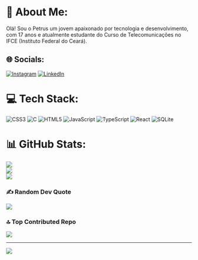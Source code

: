 # 💫 About Me:
Olá! Sou o Petrus um jovem apaixonado por tecnologia e desenvolvimento, com 17 anos e atualmente estudante do Curso de Telecomunicações no IFCE (Instituto Federal do Ceará).


## 🌐 Socials:
[![Instagram](https://img.shields.io/badge/Instagram-%23E4405F.svg?logo=Instagram&logoColor=white)](https://instagram.com/pwtrws) [![LinkedIn](https://img.shields.io/badge/LinkedIn-%230077B5.svg?logo=linkedin&logoColor=white)](https://linkedin.com/in/petrus-juca) 

# 💻 Tech Stack:
![CSS3](https://img.shields.io/badge/css3-%231572B6.svg?style=for-the-badge&logo=css3&logoColor=white) ![C](https://img.shields.io/badge/c-%2300599C.svg?style=for-the-badge&logo=c&logoColor=white) ![HTML5](https://img.shields.io/badge/html5-%23E34F26.svg?style=for-the-badge&logo=html5&logoColor=white) ![JavaScript](https://img.shields.io/badge/javascript-%23323330.svg?style=for-the-badge&logo=javascript&logoColor=%23F7DF1E) ![TypeScript](https://img.shields.io/badge/typescript-%23007ACC.svg?style=for-the-badge&logo=typescript&logoColor=white) ![React](https://img.shields.io/badge/react-%2320232a.svg?style=for-the-badge&logo=react&logoColor=%2361DAFB) ![SQLite](https://img.shields.io/badge/sqlite-%2307405e.svg?style=for-the-badge&logo=sqlite&logoColor=white)
# 📊 GitHub Stats:
![](https://github-readme-stats.vercel.app/api?username=petrusjuca&theme=dark&hide_border=false&include_all_commits=false&count_private=false)<br/>
![](https://github-readme-streak-stats.herokuapp.com/?user=petrusjuca&theme=dark&hide_border=false)<br/>
![](https://github-readme-stats.vercel.app/api/top-langs/?username=petrusjuca&theme=dark&hide_border=false&include_all_commits=false&count_private=false&layout=compact)

### ✍️ Random Dev Quote
![](https://quotes-github-readme.vercel.app/api?type=horizontal&theme=radical)

### 🔝 Top Contributed Repo
![](https://github-contributor-stats.vercel.app/api?username=petrusjuca&limit=5&theme=dark&combine_all_yearly_contributions=true)

---
[![](https://visitcount.itsvg.in/api?id=petrusjuca&icon=0&color=0)](https://visitcount.itsvg.in)

<!-- Proudly created with GPRM ( https://gprm.itsvg.in ) -->
